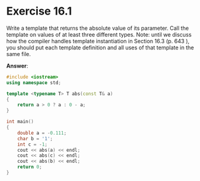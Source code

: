 # Exercise 16.1

Write a template that returns the absolute value of its parameter. Call the template on values of at least three different types. Note: until we discuss how the compiler handles template instantiation in Section 16.3 (p. 643 ), you should put each template definition and all uses of that template in the same file.

**Answer**:

```cpp
#include <iostream>
using namespace std;

template <typename T> T abs(const T& a)
{
    return a > 0 ? a : 0 - a;
}

int main()
{
    double a = -0.111;
    char b = '1';
    int c = -1;
    cout << abs(a) << endl;
    cout << abs(c) << endl;
    cout << abs(b) << endl;
    return 0;
}
```

